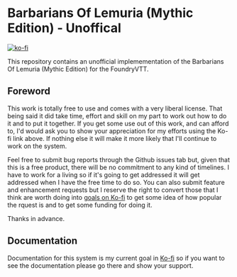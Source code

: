 # Barbarians Of Lemuria (Mythic Edition) - Unoffical

[![ko-fi](https://ko-fi.com/img/githubbutton_sm.svg)](https://ko-fi.com/H2H645D60)

This repository contains an unofficial implemementation of the Barbarians Of
Lemuria (Mythic Edition) for the FoundryVTT.

## Foreword

This work is totally free to use and comes with a very liberal license. That
being said it did take time, effort and skill on my part to work out how to do
it and to put it together. If you get some use out of this work, and can afford
to, I'd would ask you to show your appreciation for my efforts using the Ko-fi
link above. If nothing else it will make it more likely that I'll continue to
work on the system.

Feel free to submit bug reports through the Github issues tab but, given that
this is a free product, there will be no commitment to any kind of timelines. I
have to work for a living so if it's going to get addressed it will get addressed
when I have the free time to do so. You can also submit feature and enhancement
requests but I reserve the right to convert those that I think are worth doing into
[goals on Ko-fi](https://ko-fi.com/peterwood) to get some idea of how popular
the rquest is and to get some funding for doing it.

Thanks in advance.

## Documentation

Documentation for this system is my current goal in [Ko-fi](https://ko-fi.com/peterwood)
so if you want to see the documentation please go there and show your support.
